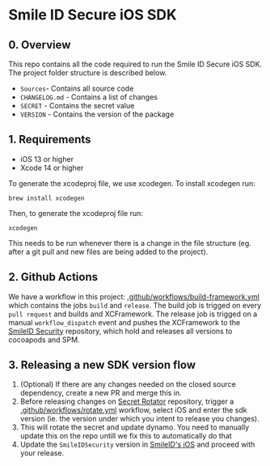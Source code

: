 # Smile ID Secure iOS SDK

## 0. Overview

This repo contains all the code required to run the Smile ID Secure iOS SDK. The project folder structure is described below.

- `Sources`- Contains all source code
- `CHANGELOG.md` - Contains a list of changes
- `SECRET` - Contains the secret value
- `VERSION` - Contains the version of the package

## 1. Requirements

- iOS 13 or higher
- Xcode 14 or higher

To generate the xcodeproj file, we use xcodegen. To install xcodegen run:
```shell
brew install xcodegen
```

Then, to generate the xcodeproj file run:

```shell
xcodegen
```
This needs to be run whenever there is a change in the file structure (eg. after a git pull and new files are being added to the project). 

## 2. Github Actions

We have a workflow in this project: [.github/workflows/build-framework.yml](https://github.com/smileidentity/ios-secure/blob/main/.github/workflows/build-framework.yml) which contains the jobs `build` and `release`. The build job is trigged on every `pull request` and builds and XCFramework. The release job is trigged on a manual `workflow_dispatch` event and pushes the XCFramework to the [SmileID Security](https://github.com/smileidentity/smile-id-security) repository, which hold and releases all versions to cocoapods and SPM.

## 3. Releasing a new SDK version flow

1. (Optional) If there are any changes needed on the closed source dependency, create a new PR and merge this in.
2. Before releasing changes on [Secret Rotator](https://github.com/smileidentity/secret-rotator) repository, trigger a [.github/workflows/rotate.yml](https://github.com/smileidentity/secret-rotator/blob/main/.github/workflows/rotate.yml) workflow, select iOS and enter the sdk version (ie. the version under which you intent to release you changes).
3. This will rotate the secret and update dynamo. You need to manually update this on the repo untill we fix this to automatically do that
4. Update the `SmileIDSecurity` version in [SmileID's iOS](https://github.com/smileidentity/ios) and proceed with your release.
